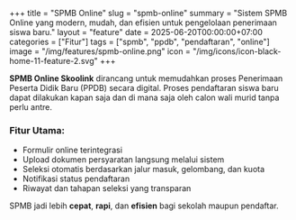+++
title = "SPMB Online"
slug = "spmb-online"
summary = "Sistem SPMB Online yang modern, mudah, dan efisien untuk pengelolaan penerimaan siswa baru."
layout = "feature"
date = 2025-06-20T00:00:00+07:00
categories = ["Fitur"]
tags = ["spmb", "ppdb", "pendaftaran", "online"]
image = "/img/features/spmb-online.png"
icon = "/img/icons/icon-black-home-11-feature-2.svg"
+++

**SPMB Online Skoolink** dirancang untuk memudahkan proses Penerimaan Peserta Didik Baru (PPDB) secara digital. Proses pendaftaran siswa baru dapat dilakukan kapan saja dan di mana saja oleh calon wali murid tanpa perlu antre.

### Fitur Utama:

- Formulir online terintegrasi
- Upload dokumen persyaratan langsung melalui sistem
- Seleksi otomatis berdasarkan jalur masuk, gelombang, dan kuota
- Notifikasi status pendaftaran
- Riwayat dan tahapan seleksi yang transparan

SPMB jadi lebih **cepat**, **rapi**, dan **efisien** bagi sekolah maupun pendaftar.
